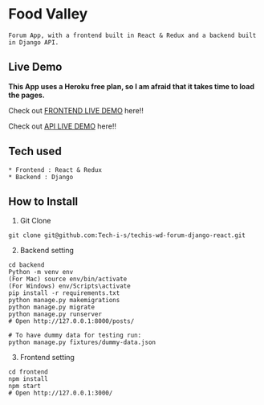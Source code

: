 # Food Valley

```
Forum App, with a frontend built in React & Redux and a backend built in Django API.
```

## Live Demo

**This App uses a Heroku free plan, so I am afraid that it takes time to load the pages.**

Check out [FRONTEND LIVE DEMO](https://forum-prod-frontend.herokuapp.com/) here!!

Check out [API LIVE DEMO](https://forum-prod-api.herokuapp.com/) here!!

## Tech used

```
* Frontend : React & Redux
* Backend : Django
```

## How to Install

1. Git Clone

```
git clone git@github.com:Tech-i-s/techis-wd-forum-django-react.git
```

2. Backend setting

```
cd backend
Python -m venv env
(For Mac) source env/bin/activate
(For Windows) env/Scripts\activate
pip install -r requirements.txt
python manage.py makemigrations
python manage.py migrate
python manage.py runserver
# Open http://127.0.0.1:8000/posts/

# To have dummy data for testing run:
python manage.py fixtures/dummy-data.json
```

3. Frontend setting

```
cd frontend
npm install
npm start
# Open http://127.0.0.1:3000/
```

